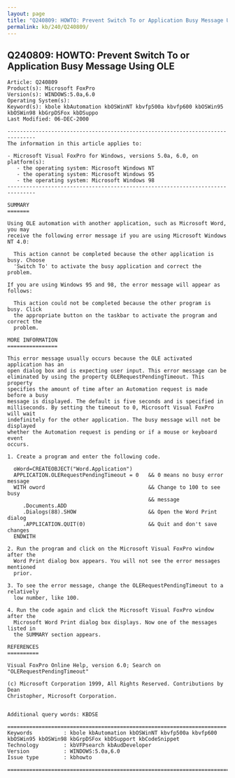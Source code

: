 ```yaml
---
layout: page
title: "Q240809: HOWTO: Prevent Switch To or Application Busy Message Using OLE"
permalink: kb/240/Q240809/
---
```


## Q240809: HOWTO: Prevent Switch To or Application Busy Message Using OLE

	Article: Q240809
	Product(s): Microsoft FoxPro
	Version(s): WINDOWS:5.0a,6.0
	Operating System(s): 
	Keyword(s): kbole kbAutomation kbOSWinNT kbvfp500a kbvfp600 kbOSWin95 kbOSWin98 kbGrpDSFox kbDSuppo
	Last Modified: 06-DEC-2000
	
	-------------------------------------------------------------------------------
	The information in this article applies to:
	
	- Microsoft Visual FoxPro for Windows, versions 5.0a, 6.0, on platform(s):
	   - the operating system: Microsoft Windows NT 
	   - the operating system: Microsoft Windows 95 
	   - the operating system: Microsoft Windows 98 
	-------------------------------------------------------------------------------
	
	SUMMARY
	=======
	
	Using OLE automation with another application, such as Microsoft Word, you may
	receive the following error message if you are using Microsoft Windows NT 4.0:
	
	  This action cannot be completed because the other application is busy. Choose
	  'Switch To' to activate the busy application and correct the problem.
	
	If you are using Windows 95 and 98, the error message will appear as follows:
	
	  This action could not be completed because the other program is busy. Click
	  the appropriate button on the taskbar to activate the program and correct the
	  problem.
	
	MORE INFORMATION
	================
	
	This error message usually occurs because the OLE activated application has an
	open dialog box and is expecting user input. This error message can be
	eliminated by using the property OLERequestPendingTimeout. This property
	specifies the amount of time after an Automation request is made before a busy
	message is displayed. The default is five seconds and is specified in
	milliseconds. By setting the timeout to 0, Microsoft Visual FoxPro will wait
	indefinitely for the other application. The busy message will not be displayed
	whether the Automation request is pending or if a mouse or keyboard event
	occurs.
	
	1. Create a program and enter the following code.
	
	  oWord=CREATEOBJECT("Word.Application")
	  APPLICATION.OLERequestPendingTimeout = 0   && 0 means no busy error message
	  WITH oword                                 && Change to 100 to see busy
	                                             && message
	     .Documents.ADD
	     .Dialogs(88).SHOW                       && Open the Word Print dialog
	     .APPLICATION.QUIT(0)                    && Quit and don't save changes
	  ENDWITH
	
	2. Run the program and click on the Microsoft Visual FoxPro window after the
	  Word Print dialog box appears. You will not see the error messages mentioned
	  prior.
	
	3. To see the error message, change the OLERequestPendingTimeout to a relatively
	  low number, like 100.
	
	4. Run the code again and click the Microsoft Visual FoxPro window after the
	  Microsoft Word Print dialog box displays. Now one of the messages listed in
	  the SUMMARY section appears.
	
	REFERENCES
	==========
	
	Visual FoxPro Online Help, version 6.0; Search on "OLERequestPendingTimeout"
	
	(c) Microsoft Corporation 1999, All Rights Reserved. Contributions by Dean
	Christopher, Microsoft Corporation.
	
	
	Additional query words: KBDSE
	
	======================================================================
	Keywords          : kbole kbAutomation kbOSWinNT kbvfp500a kbvfp600 kbOSWin95 kbOSWin98 kbGrpDSFox kbDSupport kbCodeSnippet 
	Technology        : kbVFPsearch kbAudDeveloper
	Version           : WINDOWS:5.0a,6.0
	Issue type        : kbhowto
	
	=============================================================================
	
